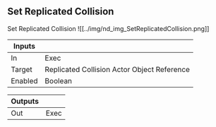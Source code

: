 ## Set Replicated Collision
Set Replicated Collision
![[../img/nd_img_SetReplicatedCollision.png]]

|Inputs||
|--|--|
| In | Exec |
| Target | Replicated Collision Actor Object Reference |
| Enabled | Boolean |

|Outputs||
|--|--|
| Out | Exec |
